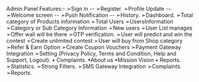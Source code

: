 Admin Panel Features:-
➢Sign in -- 
➢Register.
➢Profile Update --.
➢Welcome screen --
➢Push Notification --
➢History.
➢Dashboard.
➢Total category of Products information
➢Total Users
➢UsersInformation
➢Category or Sub Category Information
➢New users
➢User List manages
➢Offer wall will be there
➢OTP verification.
➢User will predict and win the contest
➢Create unlimited contest
➢User will buy from Shop category
➢Refer & Earn Option
➢Create Coupon Vouchers
➢Payment Gateway Integration
➢Setting (Privacy Policy, Terms and
Condition, Help and Support, Logout). •
Complaints. •About us •Mission Vision •
Reports.
➢Statistics.
➢Strong Filters.
➢SMS Gateway Integration
➢Complaints.
➢Reports.